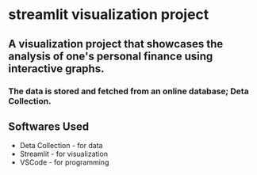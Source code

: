 # streamlit visualization project

## A visualization project that showcases the analysis of one's personal finance using interactive graphs. 

### The data is stored and fetched from an online database; Deta Collection.

## Softwares Used
- Deta Collection - for data
- Streamlit - for visualization
- VSCode - for programming
